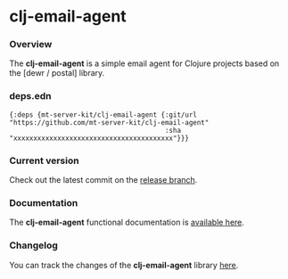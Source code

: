 
# clj-email-agent

### Overview

The <strong>clj-email-agent</strong> is a simple email agent for Clojure projects based on the [dewr / postal] library.

### deps.edn

```
{:deps {mt-server-kit/clj-email-agent {:git/url "https://github.com/mt-server-kit/clj-email-agent"
                                       :sha     "xxxxxxxxxxxxxxxxxxxxxxxxxxxxxxxxxxxxxxxx"}}}
```

### Current version

Check out the latest commit on the [release branch](https://github.com/mt-server-kit/clj-email-agent/tree/release).

### Documentation

The <strong>clj-email-agent</strong> functional documentation is [available here](https://mt-server-kit.github.io/clj-email-agent).

### Changelog

You can track the changes of the <strong>clj-email-agent</strong> library [here](CHANGES.md).
